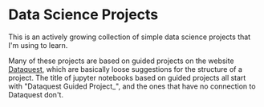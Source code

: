 # Data Science Projects
This is an actively growing collection of simple data science projects that I'm using to learn.

Many of these projects are based on guided projects on the website [Dataquest](https://www.dataquest.io/), which are basically
loose suggestions for the structure of a project. The title of jupyter notebooks based on guided projects all start with "Dataquest Guided Project_", and the ones that have no connection to Dataquest don't.
